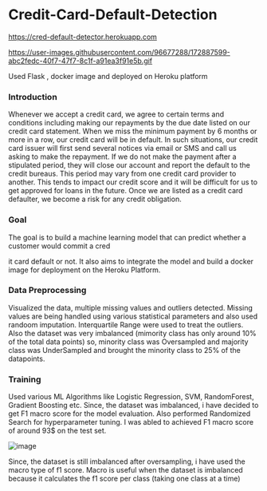 # Credit-Card-Default-Detection



https://cred-default-detector.herokuapp.com


https://user-images.githubusercontent.com/96677288/172887599-abc2fedc-40f7-47f7-8c1f-a91ea3f91e5b.gif



Used Flask , docker image and deployed on Heroku platform


### Introduction
Whenever we accept a credit card, we agree to certain terms and conditions including making our repayments by the due date listed on our credit card statement. When we miss the minimum payment by 6 months or more in a row, our credit card will be in default. In such situations, our credit card issuer will first send several notices via email or SMS and call us asking to make the repayment. If we do not make the payment after a stipulated period, they will close our account and report the default to the credit bureaus. This period may vary from one credit card provider to another. This tends to impact our credit score and it will be difficult for us to get approved for loans in the future. Once we are listed as a credit card defaulter, we become a risk for any credit obligation. 

### Goal
   The goal is to build a machine learning model that can predict whether a customer would commit a cred


it card default or not. It also aims to integrate the model and build a docker image for deployment on the Heroku Platform.
   
### Data Preprocessing
Visualized the data, multiple missing values and outliers detected. Missing values are being handled using various statistical parameters and also used randoom imputation. Interquartile Range were used to treat the outliers. Also the dataset was very imbalanced (mimority class has only around 10% of the total data points) so, minority class was Oversampled and majority class was UnderSampled and brought the minority class to 25% of the datapoints.

### Training 
 Used various ML Algorithms like Logistic Regression, SVM, RandomForest, Gradient Boosting etc. Since, the dataset was imbalanced, i have decided to get F1 macro score for the model evaluation. Also performed Randomized Search for hyperparameter tuning. I was abled to achieved F1 macro score of around 93$ on the test set.
 
 ![image](https://user-images.githubusercontent.com/96677288/172863243-38ac5fef-ce37-4ccf-9d26-f61b6b58d80d.png)

  Since, the dataset is still imbalanced after oversampling, i have used the macro type of f1 score. Macro is useful when the dataset is imbalanced because it calculates the f1 score per class (taking one class at a time)
